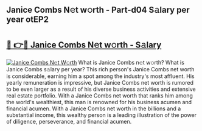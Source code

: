 ## Janice Combs N𝚎t w𝚘rth - Part-d04 S𝚊lary per year otEP2

# <h2><a href="http://gc2aex.nevu.top/?p=Janice+Combs">🔗 👉🔴 Janice Combs N𝚎t w𝚘rth - S𝚊lary</a></h2>

[![Janice Combs N𝚎t W𝚘rth](https://i.imgur.com/Oavwk0R.jpeg)](http://gc2aex.nevu.top/?p=Janice+Combs)
What is Janice Combs n𝚎t w𝚘rth? What is Janice Combs s𝚊lary per year?
This rich person's Janice Combs net worth is considerable, earning him a spot among the industry's most affluent. His yearly remuneration is impressive, but Janice Combs net worth is rumored to be even larger as a result of his diverse business activities and extensive real estate portfolio. With a Janice Combs net worth that ranks him among the world's wealthiest, this man is renowned for his business acumen and financial acumen. With a Janice Combs net worth in the billions and a substantial income, this wealthy person is a leading illustration of the power of diligence, perseverance, and financial acumen.
